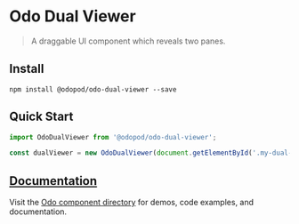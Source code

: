 # Odo Dual Viewer

> A draggable UI component which reveals two panes.

## Install

```shell
npm install @odopod/odo-dual-viewer --save
```

## Quick Start

```js
import OdoDualViewer from '@odopod/odo-dual-viewer';

const dualViewer = new OdoDualViewer(document.getElementById('.my-dual-viewer'));
```

## [Documentation][permalink]

Visit the [Odo component directory][permalink] for demos, code examples, and documentation.

[permalink]: https://odopod.github.io/odo/odo-dual-viewer/
